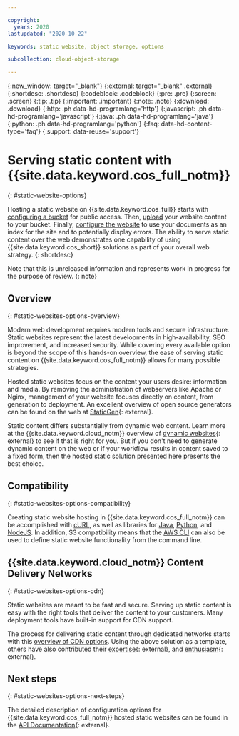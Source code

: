```yaml
---

copyright:
  years: 2020
lastupdated: "2020-10-22"

keywords: static website, object storage, options 

subcollection: cloud-object-storage

---
```

{:new_window: target="_blank"}
{:external: target="_blank" .external}
{:shortdesc: .shortdesc}
{:codeblock: .codeblock}
{:pre: .pre}
{:screen: .screen}
{:tip: .tip}
{:important: .important}
{:note: .note}
{:download: .download}
{:http: .ph data-hd-programlang='http'}
{:javascript: .ph data-hd-programlang='javascript'}
{:java: .ph data-hd-programlang='java'}
{:python: .ph data-hd-programlang='python'}
{:faq: data-hd-content-type='faq'}
{:support: data-reuse='support'}

# Serving static content with {{site.data.keyword.cos_full_notm}}
{: #static-website-options}

Hosting a static website on {{site.data.keyword.cos_full}} starts with [configuring a bucket](/docs/cloud-object-storage?topic=static-website-tutorial#static-website-create-public-bucket) for public access. Then, [upload](/docs/cloud-object-storage?topic=static-website-tutorial#static-website-upload-content) your website content to your bucket. Finally, [configure the website](/docs/cloud-object-storage?topic=static-website-tutorial#static-website-configure-options) to use your documents as an index for the site and to potentially display errors. The ability to serve static content over the web demonstrates one capability of using {{site.data.keyword.cos_short}} solutions as part of your overall web strategy.
{: shortdesc}

Note that this is unreleased information and represents work in progress for the purpose of review.
{: note}

## Overview
{: #static-websites-options-overview}

Modern web development requires modern tools and secure infrastructure. Static websites represent the latest developments in high-availability, SEO improvement, and increased security. While covering every available option is beyond the scope of this hands-on overview, the ease of serving static content on {{site.data.keyword.cos_full_notm}} allows for many possible strategies.

Hosted static websites focus on the content your users desire: information and media. By removing the administration of webservers like Apache or Nginx, management of your website focuses directly on content, from generation to deployment. An excellent overview of open source generators can be found on the web at [StaticGen](https://www.staticgen.com){: external}.

Static content differs substantially from dynamic web content. Learn more at the {{site.data.keyword.cloud_notm}} overview of [dynamic websites](https://www.ibm.com/cloud/websites){: external} to see if that is right for you. But if you don't need to generate dynamic content on the web or if your workflow results in content saved to a fixed form, then the hosted static solution presented here presents the best choice.

## Compatibility
{: #static-websites-options-compatibility}

Creating static website hosting in {{site.data.keyword.cos_full_notm}} can be accomplished with [cURL](/docs/cloud-object-storage?topic=cloud-object-storage-curl), as well as libraries for [Java](/docs/cloud-object-storage?topic=cloud-object-storage-java), [Python](/docs/cloud-object-storage?topic=cloud-object-storage-python), and [NodeJS](/docs/cloud-object-storage?topic=cloud-object-storage-node). In addition, S3 compatibility means that the [AWS CLI](/docs/cloud-object-storage?topic=cloud-object-storage-aws-cli) can also be used to define static website functionality from the command line.

## {{site.data.keyword.cloud_notm}} Content Delivery Networks
{: #static-websites-options-cdn}

Static websites are meant to be fast and secure. Serving up static content is easy with the right tools that deliver the content to your customers. Many deployment tools have built-in support for CDN support.

The process for delivering static content through dedicated networks starts with this [overview of CDN options](https://www.ibm.com/cloud/cdn). Using the above solution as a template, others have also contributed their [expertise](https://jamesthom.as/2019/07/hosting-static-websites-on-ibm-cloud/){: external}, and [enthusiasm](https://bakingclouds.com/hosting-a-static-website-on-ibm-cos/){: external}.

## Next steps
{: #static-websites-options-next-steps}

The detailed description of configuration options for {{site.data.keyword.cos_full_notm}} hosted static websites can be found in the [API Documentation](https://cloud.ibm.com/apidocs/cos/cos-configuration){: external}.

